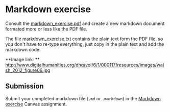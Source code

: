 # Markdown exercise

Consult the [markdown_exercise.pdf](https://github.com/jawalsh/z652-Digital-Libraries/raw/main/resources/markdown_exercise.pdf) and create a new markdown document formated more or less like the PDF file. 

The file [markdown_exercise.txt](https://github.com/jawalsh/z652-Digital-Libraries/blob/main/resources/markdown_exercise.txt) contains the plain text form the PDF file, so you don't have to re-type everything, just copy in the plain text and add the markdown code.

**Image link: ** <http://www.digitalhumanities.org/dhq/vol/6/1/000117/resources/images/walsh_2012_figure06.jpg>

## Submission
Submit your completed markdown file (`.md` or `.markdown`) in the [Markdown exercise](https://iu.instructure.com/courses/2169110/assignments/15430157) Canvas assignment.

